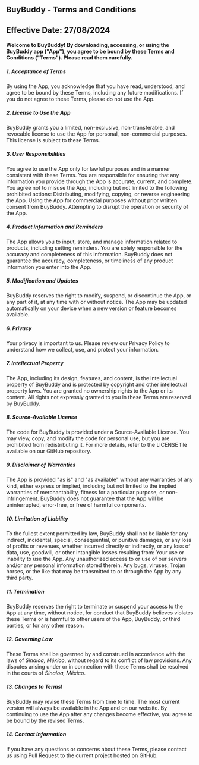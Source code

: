 ## BuyBuddy - Terms and Conditions

## Effective Date: 27/08/2024

#### Welcome to BuyBuddy! By downloading, accessing, or using the BuyBuddy app ("App"), you agree to be bound by these Terms and Conditions ("Terms"). Please read them carefully.

  ##### 1. Acceptance of Terms
     
By using the App, you acknowledge that you have read, understood, and agree to be bound by these Terms, including any future modifications. If you do not agree to these Terms, please do not use the App.

  ##### 2. License to Use the App
  
BuyBuddy grants you a limited, non-exclusive, non-transferable, and revocable license to use the App for personal, non-commercial purposes. This license is subject to these Terms.

  ##### 3. User Responsibilities
  
You agree to use the App only for lawful purposes and in a manner consistent with these Terms.
You are responsible for ensuring that any information you provide through the App is accurate, current, and complete.
You agree not to misuse the App, including but not limited to the following prohibited actions:
Distributing, modifying, copying, or reverse engineering the App.
Using the App for commercial purposes without prior written consent from BuyBuddy.
Attempting to disrupt the operation or security of the App.

  ##### 4. Product Information and Reminders
  
The App allows you to input, store, and manage information related to products, including setting reminders. You are solely responsible for the accuracy and completeness of this information.
BuyBuddy does not guarantee the accuracy, completeness, or timeliness of any product information you enter into the App.

  ##### 5. Modification and Updates
  
BuyBuddy reserves the right to modify, suspend, or discontinue the App, or any part of it, at any time with or without notice.
The App may be updated automatically on your device when a new version or feature becomes available.

  ##### 6. Privacy
  
Your privacy is important to us. Please review our Privacy Policy to understand how we collect, use, and protect your information.

  ##### 7. Intellectual Property
  
The App, including its design, features, and content, is the intellectual property of BuyBuddy and is protected by copyright and other intellectual property laws.
You are granted no ownership rights to the App or its content. All rights not expressly granted to you in these Terms are reserved by BuyBuddy.

  ##### 8. Source-Available License
  
The code for BuyBuddy is provided under a Source-Available License. You may view, copy, and modify the code for personal use, but you are prohibited from redistributing it.
For more details, refer to the LICENSE file available on our GitHub repository.

  ##### 9. Disclaimer of Warranties
  
The App is provided "as is" and "as available" without any warranties of any kind, either express or implied, including but not limited to the implied warranties of merchantability, fitness for a particular purpose, or non-infringement.
BuyBuddy does not guarantee that the App will be uninterrupted, error-free, or free of harmful components.

  ##### 10. Limitation of Liability
  
To the fullest extent permitted by law, BuyBuddy shall not be liable for any indirect, incidental, special, consequential, or punitive damages, or any loss of profits or revenues, whether incurred directly or indirectly, or any loss of data, use, goodwill, or other intangible losses resulting from:
Your use or inability to use the App.
Any unauthorized access to or use of our servers and/or any personal information stored therein.
Any bugs, viruses, Trojan horses, or the like that may be transmitted to or through the App by any third party.

  ##### 11. Termination
  
BuyBuddy reserves the right to terminate or suspend your access to the App at any time, without notice, for conduct that BuyBuddy believes violates these Terms or is harmful to other users of the App, BuyBuddy, or third parties, or for any other reason.

  ##### 12. Governing Law
  
These Terms shall be governed by and construed in accordance with the laws of _Sinaloa, México_, without regard to its conflict of law provisions. Any disputes arising under or in connection with these Terms shall be resolved in the courts of _Sinaloa, México_.

  ##### 13. Changes to Terms\
  
BuyBuddy may revise these Terms from time to time. The most current version will always be available in the App and on our website. By continuing to use the App after any changes become effective, you agree to be bound by the revised Terms.

  ##### 14. Contact Information
  
If you have any questions or concerns about these Terms, please contact us using Pull Request to the current project hosted on GitHub.
